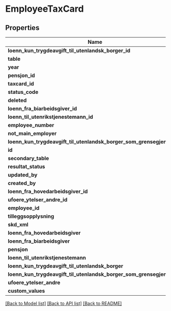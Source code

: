 # EmployeeTaxCard

## Properties
Name | Type | Description | Notes
------------ | ------------- | ------------- | -------------
**loenn_kun_trygdeavgift_til_utenlandsk_borger_id** | **int** |  | [optional] 
**table** | **str** |  | [optional] 
**year** | **int** |  | [optional] 
**pensjon_id** | **int** |  | [optional] 
**taxcard_id** | **int** |  | [optional] 
**status_code** | **int** |  | [optional] 
**deleted** | **bool** |  | [optional] 
**loenn_fra_biarbeidsgiver_id** | **int** |  | [optional] 
**loenn_til_utenrikstjenestemann_id** | **int** |  | [optional] 
**employee_number** | **int** |  | [optional] 
**not_main_employer** | **bool** |  | [optional] 
**loenn_kun_trygdeavgift_til_utenlandsk_borger_som_grensegjenger_id** | **int** |  | [optional] 
**id** | **int** |  | [optional] 
**secondary_table** | **str** |  | [optional] 
**resultat_status** | **str** |  | [optional] 
**updated_by** | **str** |  | [optional] 
**created_by** | **str** |  | [optional] 
**loenn_fra_hovedarbeidsgiver_id** | **int** |  | [optional] 
**ufoere_ytelser_andre_id** | **int** |  | [optional] 
**employee_id** | **int** |  | [optional] 
**tilleggsopplysning** | **str** |  | [optional] 
**skd_xml** | **str** |  | [optional] 
**loenn_fra_hovedarbeidsgiver** | [**TaxCard**](TaxCard.md) |  | [optional] 
**loenn_fra_biarbeidsgiver** | [**TaxCard**](TaxCard.md) |  | [optional] 
**pensjon** | [**TaxCard**](TaxCard.md) |  | [optional] 
**loenn_til_utenrikstjenestemann** | [**TaxCard**](TaxCard.md) |  | [optional] 
**loenn_kun_trygdeavgift_til_utenlandsk_borger** | [**TaxCard**](TaxCard.md) |  | [optional] 
**loenn_kun_trygdeavgift_til_utenlandsk_borger_som_grensegjenger** | [**TaxCard**](TaxCard.md) |  | [optional] 
**ufoere_ytelser_andre** | [**TaxCard**](TaxCard.md) |  | [optional] 
**custom_values** | [**CustomValues**](CustomValues.md) |  | [optional] 

[[Back to Model list]](../README.md#documentation-for-models) [[Back to API list]](../README.md#documentation-for-api-endpoints) [[Back to README]](../README.md)

